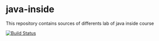 # java-inside
This repository contains sources of differents lab of java inside course

[![Build Status](https://travis-ci.org/judkoffi/java-inside.svg?branch=master)](https://travis-ci.org/judkoffi/java-inside)
